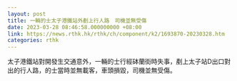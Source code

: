 ```yaml
---
layout: post
title: 一輛的士太子港鐵站外剷上行人路　司機並無受傷
date: 2023-03-28 08:46:58.000000000 +08:00
link: https://news.rthk.hk/rthk/ch/component/k2/1693870-20230328.htm
categories: rthk
---
```


太子港鐵站對開發生交通意外，一輛的士行經砵蘭街時失事，剷上太子站D出口對出的行人路，的士當時並無載客，車頭損毀，司機並無受傷。
